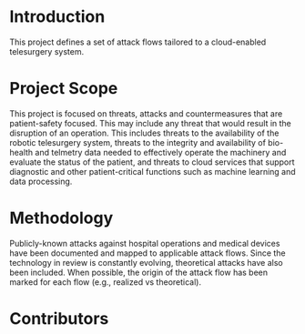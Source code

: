 <h1> Introduction </h1>

This project defines a set of attack flows tailored to a cloud-enabled telesurgery system. 

<h1> Project Scope </h1>

This project is focused on threats, attacks and countermeasures that are patient-safety focused. This may include any threat that would result in the disruption of an operation. This includes threats to the availability of the robotic telesurgery system, threats to the integrity and availability of bio-health and telmetry data needed to effectively operate the machinery and evaluate the status of the patient, and threats to cloud services that support diagnostic and other patient-critical functions such as machine learning and data processing. 

<h1> Methodology </h1> 

Publicly-known attacks against hospital operations and medical devices have been documented and mapped to applicable attack flows. Since the technology in review is constantly evolving, theoretical attacks have also been included. When possible, the origin of the attack flow has been marked for each flow (e.g., realized vs theoretical). 

<h1> Contributors </h1> 

